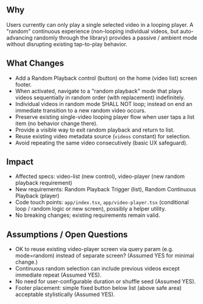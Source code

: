 ## Why
Users currently can only play a single selected video in a looping player. A "random" continuous experience (non-looping individual videos, but auto-advancing randomly through the library) provides a passive / ambient mode without disrupting existing tap-to-play behavior.

## What Changes
- Add a Random Playback control (button) on the home (video list) screen footer.
- When activated, navigate to a "random playback" mode that plays videos sequentially in random order (with replacement) indefinitely.
- Individual videos in random mode SHALL NOT loop; instead on end an immediate transition to a new random video occurs.
- Preserve existing single-video looping player flow when user taps a list item (no behavior change there).
- Provide a visible way to exit random playback and return to list.
- Reuse existing video metadata source (`videos` constant) for selection.
- Avoid repeating the same video consecutively (basic UX safeguard).

## Impact
- Affected specs: video-list (new control), video-player (new random playback requirement)
- New requirements: Random Playback Trigger (list), Random Continuous Playback (player)
- Code touch points: `app/index.tsx`, `app/video-player.tsx` (conditional loop / random logic or new screen), possibly a helper utility.
- No breaking changes; existing requirements remain valid.

## Assumptions / Open Questions
- OK to reuse existing video-player screen via query param (e.g. mode=random) instead of separate screen? (Assumed YES for minimal change.)
- Continuous random selection can include previous videos except immediate repeat (Assumed YES).
- No need for user-configurable duration or shuffle seed (Assumed YES).
- Footer placement: simple fixed button below list (above safe area) acceptable stylistically (Assumed YES).
